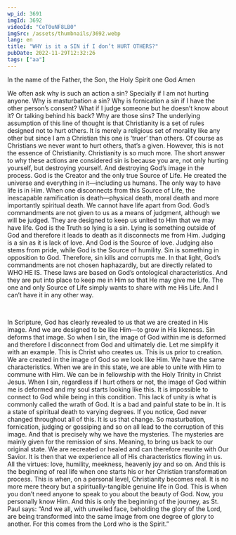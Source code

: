 ```yaml
---
wp_id: 3691
imgId: 3692
videoId: "CeT0uNF8LB0"
imgSrc: /assets/thumbnails/3692.webp
lang: en
title: "WHY is it a SIN if I don’t HURT OTHERS?"
pubDate: 2022-11-29T12:32:26
tags: ["aa"]
---
```


<p>In the name of the Father, the Son, the Holy Spirit one God Amen</p>
<p><span data-contrast="auto">We often ask why is such an action a sin? Specially if I am not hurting anyone. Why is masturbation a sin? Why is fornication a sin if I have the other person’s consent? What if I judge someone but he doesn’t know about it? Or talking behind his back? Why are those sins? The underlying assumption of this line of thought is that Christianity is a set of rules designed not to hurt others. It is merely a religious set of morality like any other but since I am a Christian this one is ‘truer’ than others. Of course as Christians we never want to hurt others, that’s a given. However, this is not the essence of Christianity. Christianity is so much more. The short answer to why these actions are considered sin is because you are, not only hurting yourself, but destroying yourself. And destroying God’s image in the process. God is the Creator and the only true Source of Life. He created the universe and everything in it—including us humans. The only way to have life is in Him. When one disconnects from this Source of Life, the inescapable ramification is death—physical death, moral death and more importantly spiritual death. We cannot have life apart from God. God’s commandments are not given to us as a means of judgment, although we will be judged. They are designed to keep us united to Him that we may have life. God is the Truth so lying is a sin. Lying is something outside of God and therefore it leads to death as it disconnects me from Him. Judging is a sin as it is lack of love. And God is the Source of love. Judging also stems from pride, while God is the Source of humility. Sin is something in opposition to God. Therefore, sin kills and corrupts me. In that light, God’s commandments are not chosen haphazardly, but are directly related to WHO HE IS. These laws are based on God’s ontological characteristics. And they are put into place to keep me in Him so that He may give me Life. The one and only Source of Life simply wants to share with me His Life. And I can’t have it in any other way.</span><span data-ccp-props="{&quot;201341983&quot;:0,&quot;335559739&quot;:200,&quot;335559740&quot;:276}"> </span></p>
<p><span data-ccp-props="{&quot;201341983&quot;:0,&quot;335559739&quot;:200,&quot;335559740&quot;:276}"> </span></p>
<p><span data-contrast="auto">In Scripture, God has clearly revealed to us that we are created in His image. And we are designed to be like Him—to grow in His likeness. Sin deforms that image. So when I sin, the image of God within me is deformed and therefore I disconnect from God and ultimately die. Let me simplify it with an example. This is Christ who creates us. This is us prior to creation. We are created in the image of God so we look like Him. We have the same characteristics. When we are in this state, we are able to unite with Him to commune with Him. We can be in fellowship with the Holy Trinity in Christ Jesus. When I sin, regardless if I hurt others or not, the image of God within me is deformed and my soul starts looking like this. It is impossible to connect to God while being in this condition. This lack of unity is what is commonly called the wrath of God. It is a bad and painful state to be in. It is a state of spiritual death to varying degrees. If you notice, God never changed throughout all of this. It is us that change. So masturbation, fornication, judging or gossiping and so on all lead to the corruption of this image. And that is precisely why we have the mysteries. The mysteries are mainly given for the remission of sins. Meaning, to bring us back to our original state. We are recreated or healed and can therefore reunite with Our Savior. It is then that we experience all of His characteristics flowing in us. All the virtues: love, humility, meekness, heavenly joy and so on. And this is the beginning of real life when one starts his or her Christian transformation process. This is when, on a personal level, Christianity becomes real. It is no more mere theory but a spiritually-tangible genuine life in God. This is when you don’t need anyone to speak to you about the beauty of God. Now, you personally know Him. And this is only the beginning of the journey, as St. Paul says: “And we all, with unveiled face, beholding the glory of the Lord, are being transformed into the same image from one degree of glory to another. For this comes from the Lord who is the Spirit.”</span><span data-ccp-props="{&quot;201341983&quot;:0,&quot;335559739&quot;:200,&quot;335559740&quot;:276}"> </span></p>
